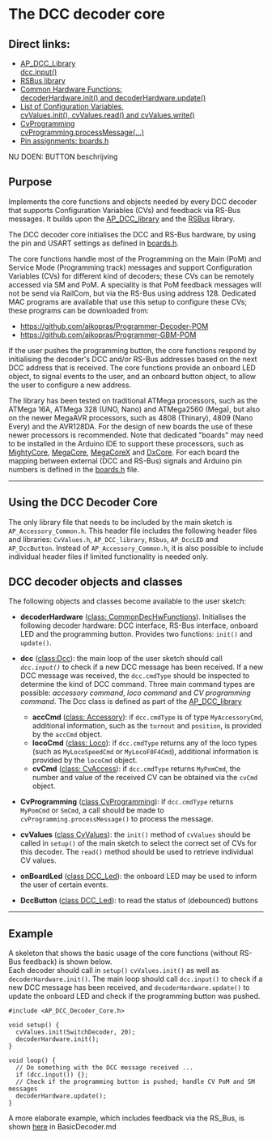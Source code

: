 
# The DCC decoder core #

## Direct links: ##
- [AP_DCC_Library  
  dcc.input()](https://github.com/aikopras/AP_DCC_library#AP_DCC_library)
- [RSBus library](https://github.com/aikopras/RSbus)
- [Common Hardware Functions:  
  decoderHardware.init() and decoderHardware.update()](src/CommonFunctions/CommonFunctions.md)
- [List of Configuration Variables,  
  cvValues.init(), cvValues.read() and cvValues.write()](src/CvValues/CvValues.md)
- [CvProgramming  
  cvProgramming.processMessage(...)](src/CommonFunctions/CvProgramming.md)  
- [Pin assignments: boards.h](src/boards.h)


NU DOEN: BUTTON beschrijving
## Purpose ##

Implements the core functions and objects needed by every DCC decoder that supports Configuration Variables (CVs) and feedback via RS-Bus messages. It builds upon the [AP_DCC_library](https://github.com/aikopras/AP_DCC_library#AP_DCC_library) and the [RSBus](https://github.com/aikopras/RSbus) library.

The DCC decoder core initialises the DCC and RS-Bus hardware, by using the pin and USART settings as defined in [boards.h](src/boards.h).

The core functions handle most of the Programming on the Main (PoM) and Service Mode (Programming track) messages and support Configuration Variables (CVs) for different kind of decoders; these CVs can be remotely accessed via SM and PoM. A speciality is that PoM feedback messages will not be send via RailCom, but via the RS-Bus using address 128. Dedicated MAC programs are available that use this setup to configure these CVs; these programs can be downloaded from:
- https://github.com/aikopras/Programmer-Decoder-POM
- https://github.com/aikopras/Programmer-GBM-POM

If the user pushes the programming button, the core functions respond by initialising the decoder's DCC and/or RS-Bus addresses based on the next DCC address that is received. The core functions provide an onboard LED object, to signal events to the user, and an onboard button object, to allow the user to configure a new address.

The library has been tested on traditional ATMega processors, such as the ATMega 16A, ATMega 328 (UNO, Nano) and ATMega2560 (Mega), but also on the newer MegaAVR processors, such as 4808 (Thinary), 4809 (Nano Every) and the AVR128DA. For the design of new boards the use of these newer processors is recommended. Note that dedicated "boards" may need to be installed in the Arduino IDE to support these processors, such as [MightyCore](https://github.com/MCUdude/MightyCore), [MegaCore](https://github.com/MCUdude/MegaCore), [MegaCoreX](https://github.com/MCUdude/MegaCoreX) and [DxCore](https://github.com/SpenceKonde/DxCore). For each board the mapping between external (DCC and RS-Bus) signals and Arduino pin numbers is defined in the [boards.h](src/boards.h) file.

____

## Using the DCC Decoder Core ##
The only library file that needs to be included by the main sketch is `AP_Accessory_Common.h`. This header file includes the following header files and libraries: `CvValues.h`, `AP_DCC_library`, `RSbus`, `AP_DccLED` and `AP_DccButton`. Instead of `AP_Accessory_Common.h`, it is also possible to include individual header files if limited functionality is needed only.

## DCC decoder objects and classes ##
The following objects and classes become available to the user sketch:

- **decoderHardware** ([class: CommonDecHwFunctions](src/CommonFunctions/CommonFunctions.md#CommonDecHwFunctions)). Initialises the following decoder hardware: DCC interface, RS-Bus interface, onboard LED and the programming button. Provides two functions: `init()` and `update()`.

- **dcc** ([class:Dcc](https://github.com/aikopras/AP_DCC_library#Dcc)): the main loop of the user sketch should call *`dcc.input()`* to check if a new DCC message has been received. If a new DCC message was received, the `dcc.cmdType` should be inspected to determine the kind of DCC command. Three main command types are possible: *accessory command*, *loco command* and *CV programming command*. The Dcc class is defined as part of the [AP_DCC_library](https://github.com/aikopras/AP_DCC_library#AP_DCC_library)
  - **accCmd** ([class: Accessory](https://github.com/aikopras/AP_DCC_library#Accessory)): if `dcc.cmdType` is of type `MyAccessoryCmd`, additional information, such as the `turnout` and `position`, is provided by the `accCmd` object.
  - **locoCmd** ([class: Loco](https://github.com/aikopras/AP_DCC_library#Loco)): if `dcc.cmdType` returns any of the loco types (such as `MyLocoSpeedCmd` or `MyLocoF0F4Cmd`), additional information is provided by the `locoCmd` object.
  - **cvCmd** ([class: CvAccess](https://github.com/aikopras/AP_DCC_library#CvAccess)): if `dcc.cmdType` returns `MyPomCmd`, the number and value of the received CV can be obtained via the `cvCmd` object.

- **CvProgramming** ([class CvProgramming](src/CommonFunctions/CvProgramming.md#CvProgramming)): if `dcc.cmdType` returns `MyPomCmd` or `SmCmd`, a call should be made to `cvProgramming.processMessage()` to process the message.

- **cvValues** ([class CvValues](src/CvValues/CvValues.md#CvValues)): the `init()` method of `cvValues` should be called in `setup()` of the main sketch to select the correct set of CVs for this decoder. The `read()` method should be used to retrieve individual CV values.

- **onBoardLed** ([class DCC_Led](src/LED/LED.md#LED)): the onboard LED may be used to inform the user of certain events.

- **DccButton** ([class DCC_Led](src/LED/LED.md#LED)): to read the status of (debounced) buttons
___
## Example ##
A skeleton that shows the basic usage of the core functions (without RS-Bus feedback) is shown below.  
Each decoder should call in `setup()` `cvValues.init()` as well as `decoderHardware.init()`. The main loop should call `dcc.input()` to check if a new DCC message has been received, and `decoderHardware.update()` to update the onboard LED and check if the programming button was pushed.

````
#include <AP_DCC_Decoder_Core.h>

void setup() {
  cvValues.init(SwitchDecoder, 20);
  decoderHardware.init();
}

void loop() {
  // Do something with the DCC message received ...
  if (dcc.input()) {};
  // Check if the programming button is pushed; handle CV PoM and SM messages
  decoderHardware.update();
}
````
A more elaborate example, which includes feedback via the RS_Bus, is shown [here](examples/BasicDecoder/BasicDecoder.md) in BasicDecoder.md
